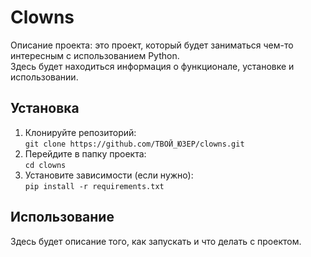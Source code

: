 # Clowns

Описание проекта: это проект, который будет заниматься чем-то интересным с использованием Python.  
Здесь будет находиться информация о функционале, установке и использовании.

## Установка
1. Клонируйте репозиторий:  
   `git clone https://github.com/ТВОЙ_ЮЗЕР/clowns.git`
2. Перейдите в папку проекта:  
   `cd clowns`
3. Установите зависимости (если нужно):  
   `pip install -r requirements.txt`

## Использование
Здесь будет описание того, как запускать и что делать с проектом.
